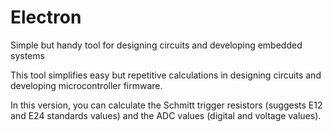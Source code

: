 
# Electron

Simple but handy tool for designing circuits and developing embedded systems

This tool simplifies easy but repetitive calculations in designing circuits and developing microcontroller firmware. 

In this version, you can calculate the Schmitt trigger resistors (suggests E12 and E24 standards values) and the ADC values (digital and voltage values).
